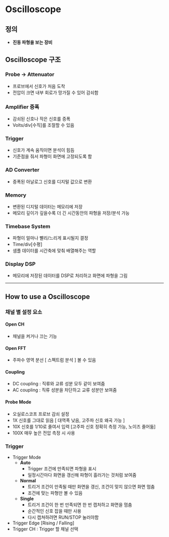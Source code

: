 # Oscilloscope

## 정의
- **진동 파형을 보는 장비**

## Oscilloscope 구조
### Probe → Attenuator
- 프로브에서 신호가 처음 도착
- 전압이 크면 내부 회로가 망가질 수 있어 감쇠함

### Amplifier 증폭
- 감쇠된 신호나 작은 신호를 증폭
- Volts/div[수직]를 조절할 수 있음

### Trigger
- 신호가 계속 움직이면 분석이 힘듬
- 기준점을 줘서 파형이 화면에 고정되도록 함

### AD Converter
- 증폭된 아날로그 신호를 디지털 값으로 변환

### Memory
- 변환된 디지털 데이터는 메모리에 저장
- 메모리 깊이가 깊을수록 더 긴 시간동안의 파형을 저장/분석 가능

### Timebase System
- 파형이 얼마나 빨리/느리게 표시될지 결정
- Time/div[수평]
- 샘플 데이터를 시간축에 맞춰 배열해주는 역할

### Display DSP
- 메모리에 저장된 데이터를 DSP로 처리하고 화면에 파형을 그림

-------------------------------
## How to use a Oscilloscope
### 채널 별 설정 요소

#### Open CH
- 채널을 켜거나 끄는 기능
#### Open FFT
- 주파수 영역 분선 [ 스펙트럼 분석 ] 볼 수 있음
#### Coupling
- DC coupling : 직류와 교류 성분 모두 같이 보여줌
- AC coupling : 직류 성분을 차단하고 교류 성분만 보여줌
 
#### Probe Mode
- 오실로스코프 프로브 감쇠 설정
- 1X 신호를 그대로 읽음 [ 대역폭 낮음, 고주파 신호 왜곡 가능 ]
- 10X 신호를 1/10로 줄여서 입력 [고주파 신호 정확히 측정 가능, 노이즈 줄어듦]
- 100X 매우 높은 전압 측정 시 사용

### Trigger
- Trigger Mode
    - **Auto**
        - Trigger 조건에 만족되면 파형을 표시
        - 일정시간마다 화면을 갱신해 파형이 흘러가는 것처럼 보여줌
    - **Normal**
        - 트리거 조건이 만족될 때만 화면을 갱신, 조건이 맞지 않으면 화면 멈춤
        - 조건에 맞는 파형만 볼 수 있음
    - **Single**
        - 트리거 조건이 한 번 만족되면 한 번 캡처하고 화면을 멈춤
        - 순간적인 신호 잡을 때만 사용
        - 다시 캡쳐하려면 RUN/STOP 눌러야함
- Trigger Edge [Rising / Falling]
- Trigger CH : Trigger 할 채널 선택